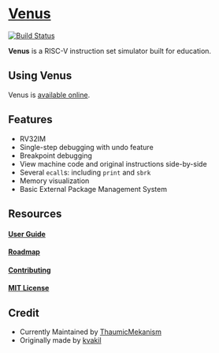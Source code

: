 # [Venus](https://ThaumicMekanism.github.io/venus/)
[![Build Status](https://travis-ci.org/ThaumicMekanism/venus.svg?branch=master)](https://travis-ci.org/ThaumicMekanism/venus)

__Venus__ is a RISC-V instruction set simulator built for education.

## Using Venus

Venus is [available online](https://ThaumicMekanism.github.io/venus/).

## Features
* RV32IM
* Single-step debugging with undo feature
* Breakpoint debugging
* View machine code and original instructions side-by-side
* Several `ecall`s: including `print` and `sbrk`
* Memory visualization
* Basic External Package Management System

## Resources

#### [User Guide](https://github.com/ThaumicMekanism/venus/wiki)

#### [Roadmap](https://github.com/ThaumicMekanism/venus/projects/1)

#### [Contributing](https://github.com/ThaumicMekanism/venus/blob/master/CONTRIBUTING.md)

#### [MIT License](https://github.com/ThaumicMekanism/venus/blob/master/LICENSE)

## Credit

* Currently Maintained by [ThaumicMekanism](https://github.com/ThaumicMekanism/venus)
* Originally made by [kvakil](https://github.com/kvakil/venus)

